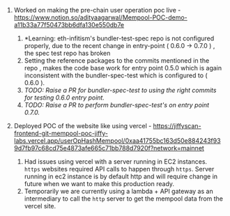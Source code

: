 1. Worked on making the pre-chain user operation poc live - https://www.notion.so/adityaagarwal/Mempool-POC-demo-a11b33a77f50473bb6dfa130e550db7e
    1. *Learning: eth-infitism's bundler-test-spec repo is not configured properly, due to the recent change in entry-point ( 0.6.0 -> 0.7.0 ) , the spec test repo has broken 
    2. Setting the reference packages to the commits mentioned in the repo , makes the code base work for entry point 0.5.0 which is again inconsistent with the bundler-spec-test which is configured to ( 0.6.0 ).
    3. *TODO: Raise a PR for bundler-spec-test to using the right commits for testing 0.6.0 entry point.*
    4. *TODO: Raise a PR to perform bundler-spec-test's on entry point 0.7.0.* 

2. Deployed POC of the website like using vercel - https://jiffyscan-frontend-git-mempool-poc-jiffy-labs.vercel.app/userOpHashMempool/0xaa41755bc163d50e884243f939d7fb97c68cd75e4873afe665c71bb788d7920f?network=mainnet 
    1. Had issues using vercel with a server running in EC2 instances. `https` websites required API calls to happen through `https`. Server running in ec2 instance is by default http and will require change in future when we want to make this production ready.
    2. Temporarily we are currently using a lambda + API gateway as an intermediary to call the `http` server to get the mempool data from the vercel site. 

